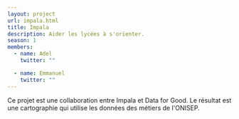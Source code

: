 ```yaml
---
layout: project
url: impala.html
title: Impala
description: Aider les lycées à s'orienter.
season: 1
members:
  - name: Adel
    twitter: ""

  - name: Emmanuel
    twitter: ""
---
```


Ce projet est une collaboration entre Impala et Data for Good. Le résultat est une cartographie qui utilise les données des métiers de l'ONISEP.
